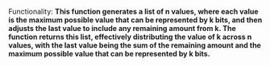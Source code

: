 Functionality: **This function generates a list of n values, where each value is the maximum possible value that can be represented by k bits, and then adjusts the last value to include any remaining amount from k. The function returns this list, effectively distributing the value of k across n values, with the last value being the sum of the remaining amount and the maximum possible value that can be represented by k bits.**